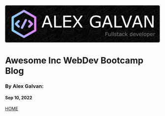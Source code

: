 ![bio header](/img/github-header-image.png)
# Awesome Inc WebDev Bootcamp Blog

### By Alex Galvan:
####  Sep 10, 2022



[HOME](../index.md)
